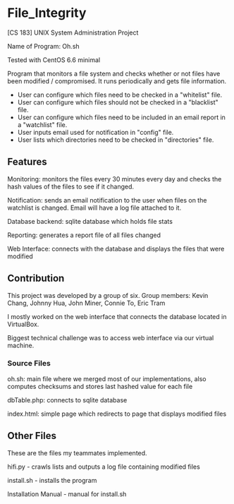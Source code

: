 # File_Integrity
[CS 183] UNIX System Administration Project

Name of Program: Oh.sh

Tested with CentOS 6.6 minimal

Program that monitors a file system and checks whether or not files
have been modified / compromised. It runs periodically and gets file information.

- User can configure which files need to be checked in a "whitelist" file.
- User can configure which files should not be checked in a "blacklist" file.
- User can configure which files need to be included in an email report in 
a "watchlist" file.
- User inputs email used for notification in "config" file.
- User lists which directories need to be checked in "directories" file.

## Features
Monitoring: monitors the files every 30 minutes every day and checks the 
hash values of the files to see if it changed.

Notification: sends an email notification to the user when files on the 
watchlist is changed. Email will have a log file attached to it.

Database backend: sqlite database which holds file stats

Reporting: generates a report file of all files changed

Web Interface: connects with the database and displays the files that 
were modified

## Contribution
This project was developed by a group of six.
Group members: Kevin Chang, Johnny Hua, John Miner, Connie To, Eric Tram

I mostly worked on the web interface that connects the database located 
in VirtualBox.

Biggest technical challenge was to access web interface via our virtual
machine.

### Source Files
oh.sh: main file where we merged most of our implementations, also 
computes checksums and stores last hashed value for each file

dbTable.php: connects to sqlite database

index.html: simple page which redirects to page that displays modified 
files

## Other Files

These are the files my teammates implemented.

hifi.py - crawls lists and outputs a log file containing modified files 

install.sh - installs the program

Installation Manual - manual for install.sh
